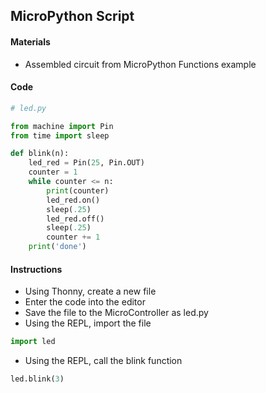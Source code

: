 ## MicroPython Script

#### Materials
 - Assembled circuit from MicroPython Functions example
#### Code
```Python
# led.py

from machine import Pin
from time import sleep

def blink(n):
    led_red = Pin(25, Pin.OUT)
    counter = 1
    while counter <= n:
        print(counter)
        led_red.on()
        sleep(.25)
        led_red.off()
        sleep(.25)
        counter += 1
    print('done')
```

#### Instructions
 - Using Thonny, create a new file
 - Enter the code into the editor
 - Save the file to the MicroController as led.py
 - Using the REPL, import the file
```Python
import led
```
  - Using the REPL, call the blink function
```Python
led.blink(3)
```
